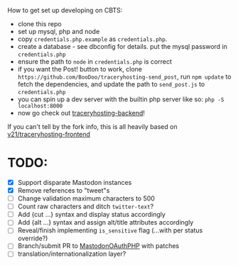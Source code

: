 How to get set up developing on CBTS:

- clone this repo
- set up mysql, php and node
- copy `credentials.php.example` as `credentials.php`.
- create a database - see dbconfig for details. put the mysql password in `credentials.php`
- ensure the path to `node` in `credentials.php` is correct
- if you want the Post! button to work, clone `https://github.com/BooDoo/traceryhosting-send_post`, run `npm update` to fetch the dependencies, and update the path to `send_post.js` to `credentials.php`
- you can spin up a dev server with the builtin php server like so: `php -S localhost:8000`
- now go check out [traceryhosting-backend](https://github.com/BooDoo/traceryhosting-backend)!
  
  
If you can't tell by the fork info, this is all heavily based on [v21/traceryhosting-frontend](https://github.com/v21/traceryhosting-frontend)  

# TODO:  
  - [X] Support disparate Mastodon instances
  - [X] Remove references to "tweet"s
  - [ ] Change validation maximum characters to 500
  - [ ] Count raw characters and ditch `twitter-text`?
  - [ ] Add {cut …} syntax and display status accordingly
  - [ ] Add {alt …} syntax and assign alt/title attributes accordingly
  - [ ] Reveal/finish implementing `is_sensitive` flag (...with per status override?)
  - [ ] Branch/submit PR to [MastodonOAuthPHP](https://github.com/TheCodingCompany/MastodonOAuthPHP) with patches
  - [ ] translation/internationalization layer?
